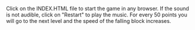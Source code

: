 Click on the INDEX.HTML file to start the game in any browser.
If the sound is not audible, click on "Restart" to play the music.
For every 50 points you will go to the next level and the speed of the falling block increases.
